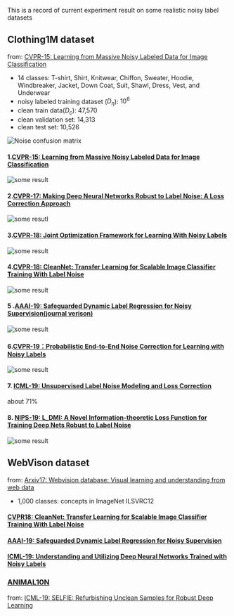 
This is a record of current experiment result on some realistic noisy label datasets

## Clothing1M dataset
from: [CVPR-15: Learning from Massive Noisy Labeled Data for Image Classification](https://www.cv-foundation.org/openaccess/content_cvpr_2015/papers/Xiao_Learning_From_Massive_2015_CVPR_paper.pdf)
 + 14 classes: T-shirt, Shirt, Knitwear, Chiffon, Sweater, Hoodie, Windbreaker, Jacket, Down Coat, Suit, Shawl, Dress, Vest, and Underwear
 + noisy labeled training dataset ($D_\eta$): $10^6$
 + clean train data($D_c$): 47,570
 + clean validation set: 14,313
 + clean test set: 10,526
 
 ![Noise confusion matrix](https://github.com/guixianjin/Some-realistic-noisy-label-datasets/blob/master/Clothing1Mnoise_transition_matrix.PNG) 
 
 
#### 1.[CVPR-15: Learning from Massive Noisy Labeled Data for Image Classification]()
![some result](https://github.com/guixianjin/Some-realistic-noisy-label-datasets/blob/master/some_result.PNG)


#### 2.[CVPR-17: Making Deep Neural Networks Robust to Label Noise: A Loss Correction Approach](https://arxiv.org/pdf/1609.03683.pdf)
![some resutl](https://github.com/guixianjin/Some-realistic-noisy-label-datasets/blob/master/cvpr17_result.PNG)

#### 3.[CVPR-18: Joint Optimization Framework for Learning With Noisy Labels](https://arxiv.org/pdf/1803.11364v1.pdf)
![some result](https://github.com/guixianjin/Some-realistic-noisy-label-datasets/blob/master/cvpr18_result.PNG)

#### 4.[CVPR-18: CleanNet: Transfer Learning for Scalable Image Classifier Training With Label Noise](https://arxiv.org/pdf/1711.07131.pdf)
![some result](https://github.com/guixianjin/Some-realistic-noisy-label-datasets/blob/master/clean_net.PNG)

#### 5 .[AAAI-19: Safeguarded Dynamic Label Regression for Noisy Supervision(journal verison)](https://arxiv.org/abs/1903.02152?context=cs.CV)
![some result](https://github.com/guixianjin/Some-realistic-noisy-label-datasets/blob/master/LCNN.PNG)

#### 6.[CVPR-19：Probabilistic End-to-End Noise Correction for Learning with Noisy Labels](https://arxiv.org/pdf/1903.07788.pdf)
![some result](https://github.com/guixianjin/Some-realistic-noisy-label-datasets/blob/master/pencil.PNG)

#### 7. [ICML-19: Unsupervised Label Noise Modeling and Loss Correction](https://arxiv.org/pdf/1904.11238v2.pdf)
about 71%
#### 8. [NIPS-19: L_DMI: A Novel Information-theoretic Loss Function for Training Deep Nets Robust to Label Noise](https://arxiv.org/pdf/1909.03388.pdf)
![some result](https://github.com/guixianjin/Some-realistic-noisy-label-datasets/blob/master/DMI.PNG)












## WebVison dataset
from: [Arxiv17: Webvision database: Visual learning and understanding from web data]()
+ 1,000 classes: concepts in ImageNet ILSVRC12

#### [CVPR18: CleanNet: Transfer Learning for Scalable Image Classifier Training With Label Noise]()
#### [AAAI-19: Safeguarded Dynamic Label Regression for Noisy Supervision]()
#### [ICML-19:	Understanding and Utilizing Deep Neural Networks Trained with Noisy Labels]()




### [ANIMAL10N](https://dm.kaist.ac.kr/datasets/animal10n)
from: [ICML-19: SELFIE: Refurbishing Unclean Samples for Robust Deep Learning]()


